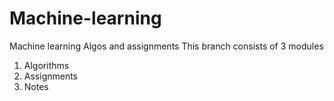 # Machine-learning
Machine learning Algos and assignments
This branch consists of 3 modules
1. Algorithms
2. Assignments
3. Notes
